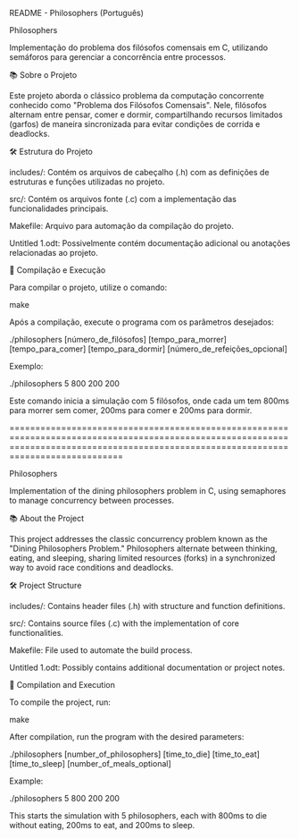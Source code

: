README - Philosophers (Português)

Philosophers

Implementação do problema dos filósofos comensais em C, utilizando semáforos para gerenciar a concorrência entre processos.

📚 Sobre o Projeto

Este projeto aborda o clássico problema da computação concorrente conhecido como "Problema dos Filósofos Comensais". Nele, filósofos alternam entre pensar, comer e dormir, compartilhando recursos limitados (garfos) de maneira sincronizada para evitar condições de corrida e deadlocks.

🛠️ Estrutura do Projeto

includes/: Contém os arquivos de cabeçalho (.h) com as definições de estruturas e funções utilizadas no projeto.

src/: Contém os arquivos fonte (.c) com a implementação das funcionalidades principais.

Makefile: Arquivo para automação da compilação do projeto.

Untitled 1.odt: Possivelmente contém documentação adicional ou anotações relacionadas ao projeto.

🚀 Compilação e Execução

Para compilar o projeto, utilize o comando:

make

Após a compilação, execute o programa com os parâmetros desejados:

./philosophers [número_de_filósofos] [tempo_para_morrer] [tempo_para_comer] [tempo_para_dormir] [número_de_refeições_opcional]

Exemplo:

./philosophers 5 800 200 200

Este comando inicia a simulação com 5 filósofos, onde cada um tem 800ms para morrer sem comer, 200ms para comer e 200ms para dormir.


========================================================================================================================================================================================

Philosophers

Implementation of the dining philosophers problem in C, using semaphores to manage concurrency between processes.

📚 About the Project

This project addresses the classic concurrency problem known as the "Dining Philosophers Problem." Philosophers alternate between thinking, eating, and sleeping, sharing limited resources (forks) in a synchronized way to avoid race conditions and deadlocks.

🛠️ Project Structure

includes/: Contains header files (.h) with structure and function definitions.

src/: Contains source files (.c) with the implementation of core functionalities.

Makefile: File used to automate the build process.

Untitled 1.odt: Possibly contains additional documentation or project notes.

🚀 Compilation and Execution

To compile the project, run:

make

After compilation, run the program with the desired parameters:

./philosophers [number_of_philosophers] [time_to_die] [time_to_eat] [time_to_sleep] [number_of_meals_optional]

Example:

./philosophers 5 800 200 200

This starts the simulation with 5 philosophers, each with 800ms to die without eating, 200ms to eat, and 200ms to sleep.
